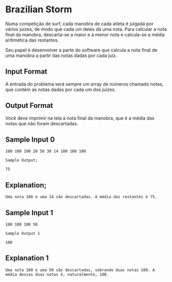 # Brazilian Storm

Numa competição de surf, cada manobra de cada atleta é julgada por vários juízes, de modo que cada um deles dá uma nota. Para calcular a nota final da manobra, descarta-se a maior e a menor nota e calcula-se a média aritimética das restantes.

Seu papel é desenvolver a parte do software que calcula a nota final de uma manobra a partir das notas dadas por cada juíz.

## Input Format

A entrada do problema será sempre um array de números chamado notas, que contém as notas dadas por cada um dos juízes.

## Output Format

Você deve imprimir na tela a nota final da manobra, que é a média das notas que não foram descartadas.

## Sample Input 0
``````
100 100 100 20 50 30 14 100 100 100

Sample Output;

75
``````
## Explanation;
``````
Uma nota 100 e uma 14 são descartadas. A média das restantes é 75.
``````
## Sample Input 1
``````
100 100 100 50

Sample Output 1

100
``````
## Explanation 1
``````
Uma nota 100 e uma 50 são descartadas, sobrando duas notas 100. A média dessas duas notas é, naturalmente, 100.